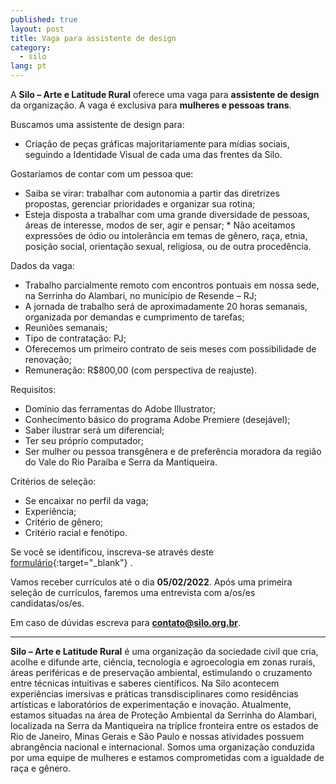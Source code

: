 ```yaml
---
published: true
layout: post
title: Vaga para assistente de design
category:
  - silo
lang: pt
---
```

A **Silo – Arte e Latitude Rural** oferece uma vaga para **assistente de design** da organização. A vaga é exclusiva para **mulheres e pessoas trans**.


Buscamos uma assistente de design para:
*  Criação de peças gráficas majoritariamente para mídias sociais, seguindo a Identidade Visual de cada uma das frentes da Silo.

Gostaríamos de contar com um pessoa que:
* Saiba se virar: trabalhar com autonomia a partir das diretrizes propostas, gerenciar prioridades e organizar sua rotina;
* Esteja disposta a trabalhar com uma grande diversidade de pessoas, áreas de interesse, modos de ser, agir e pensar; * Não aceitamos expressões de ódio ou intolerância em temas de gênero, raça, etnia, posição social, orientação sexual, religiosa, ou de outra procedência.


Dados da vaga:
* Trabalho parcialmente remoto com encontros pontuais em nossa sede, na Serrinha do Alambari, no município de Resende – RJ;
* A jornada de trabalho será de aproximadamente 20 horas semanais, organizada por demandas e cumprimento de tarefas;
* Reuniões semanais;
* Tipo de contratação: PJ;
* Oferecemos um primeiro contrato de seis meses com possibilidade de renovação;
* Remuneração: R$800,00 (com perspectiva de reajuste).


Requisitos:
* Domínio das ferramentas do Adobe Illustrator;
* Conhecimento básico do programa Adobe Premiere (desejável);
* Saber ilustrar será um diferencial;
* Ter seu próprio computador;
* Ser mulher ou pessoa transgênera e de preferência moradora da região do Vale do Rio Paraíba e Serra da Mantiqueira.


Critérios de seleção:
* Se encaixar no perfil da vaga;
* Experiência;
* Critério de gênero;
* Critério racial e fenótipo.
 
Se você se identificou, inscreva-se através deste [formulário](https://docs.google.com/forms/d/e/1FAIpQLScTOrfbjjBzZkGV3gLldVIX5lla-XtwHkePxBtNIpA2kbZR-Q/viewform  "formulário"){:target="_blank"} .
  
Vamos receber currículos até o dia **05/02/2022**.
Após uma primeira seleção de currículos, faremos uma entrevista com a/os/es  candidatas/os/es. 
 
 
Em caso de dúvidas escreva para **contato@silo.org.br**.


 
---
 


**Silo – Arte e Latitude Rural** é uma organização da sociedade civil que cria, acolhe e difunde arte, ciência, tecnologia e agroecologia em zonas rurais, áreas periféricas e de preservação ambiental, estimulando o cruzamento entre técnicas intuitivas e saberes científicos. Na Silo acontecem experiências imersivas e práticas transdisciplinares como residências artísticas e laboratórios de experimentação e inovação.
Atualmente, estamos situadas na área de Proteção Ambiental da Serrinha do Alambari, localizada na Serra da Mantiqueira na tríplice fronteira entre os estados de Rio de Janeiro, Minas Gerais e São Paulo e nossas atividades possuem abrangência nacional e internacional. Somos uma organização conduzida por uma equipe de mulheres e estamos comprometidas com a igualdade de raça e gênero.

